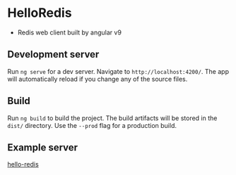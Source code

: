 # HelloRedis

- Redis web client built by angular v9

## Development server

Run `ng serve` for a dev server. Navigate to `http://localhost:4200/`. The app will automatically reload if you change any of the source files.

## Build

Run `ng build` to build the project. The build artifacts will be stored in the `dist/` directory. Use the `--prod` flag for a production build.

## Example server

<a href='https://redis.chenc.site'>hello-redis</a>
